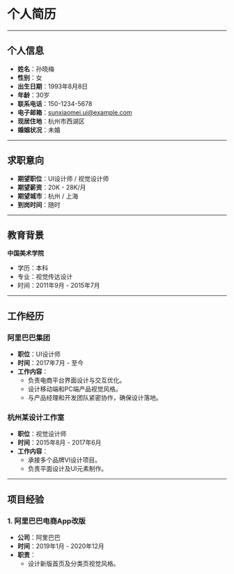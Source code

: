# 个人简历

---

## 个人信息
- **姓名**：孙晓梅  
- **性别**：女  
- **出生日期**：1993年8月8日  
- **年龄**：30岁  
- **联系电话**：150-1234-5678  
- **电子邮箱**：sunxiaomei.ui@example.com  
- **现居住地**：杭州市西湖区  
- **婚姻状况**：未婚  

---

## 求职意向
- **期望职位**：UI设计师 / 视觉设计师  
- **期望薪资**：20K - 28K/月  
- **期望城市**：杭州 / 上海  
- **到岗时间**：随时  

---

## 教育背景
**中国美术学院**  
- 学历：本科  
- 专业：视觉传达设计  
- 时间：2011年9月 - 2015年7月  

---

## 工作经历
### 阿里巴巴集团  
- **职位**：UI设计师  
- **时间**：2017年7月 - 至今  
- **工作内容**：  
  - 负责电商平台界面设计与交互优化。  
  - 设计移动端和PC端产品视觉风格。  
  - 与产品经理和开发团队紧密协作，确保设计落地。  

### 杭州某设计工作室  
- **职位**：视觉设计师  
- **时间**：2015年8月 - 2017年6月  
- **工作内容**：  
  - 承接多个品牌VI设计项目。  
  - 负责平面设计及UI元素制作。  

---

## 项目经验
### 1. 阿里巴巴电商App改版  
- **公司**：阿里巴巴  
- **时间**：2019年1月 - 2020年12月  
- **职责**：  
  - 设计新版首页及分类页视觉风格。  